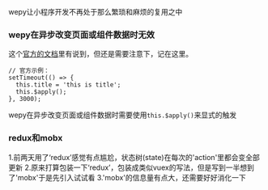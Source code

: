 wepy让小程序开发不再处于那么繁琐和麻烦的复用之中

### wepy在异步改变页面或组件数据时无效
这个[官方的文档](https://wepyjs.github.io/wepy/#/?id=wepy%e6%95%b0%e6%8d%ae%e7%bb%91%e5%ae%9a%e6%96%b9%e5%bc%8f)里有说到，但还是需要注意下，记在这里。
```
// 官方示例：
setTimeout(() => {
  this.title = 'this is title';
  this.$apply();
}, 3000);
```
wepy在异步改变页面或组件数据时需要使用`this.$apply()`来显式的触发

### redux和mobx
1.前两天用了‘redux’感觉有点尴尬，状态树(state)在每次的'action'里都会变全部更新
2.原来打算包装一下‘redux’，包装成类似vuex的写法，但是写到一半想到了'mobx'于是先引入试试看
3.'mobx'的信息量有点大，还需要好好消化一下
